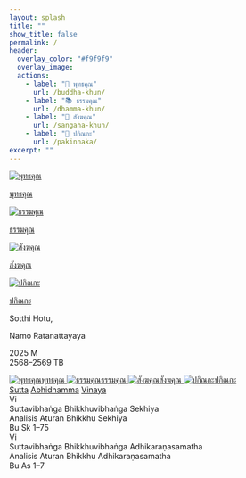 ```yaml
---
layout: splash
title: ""
show_title: false
permalink: /
header:
  overlay_color: "#f9f9f9"
  overlay_image:
  actions:
    - label: "🧘 พุทธคุณ"
      url: /buddha-khun/
    - label: "📚 ธรรมคุณ"
      url: /dhamma-khun/
    - label: "🔔 สังฆคุณ"
      url: /sangaha-khun/
    - label: "🌿 ปกิณกะ"
      url: /pakinnaka/
excerpt: ""
---
```


<style>
.page__hero--overlay {
  min-height: 200px !important;
}
</style>



<!-- เมนูรูปภาพ 4 ปุ่ม -->
<div class="image-nav-container">
  <div class="image-nav-item">
    <a href="/buddha-khun/">
      <img src="/assets/images/buddha-icon.png" alt="พุทธคุณ">
      <p>พุทธคุณ</p>
    </a>
  </div>
  <div class="image-nav-item">
    <a href="/dhamma-khun/">
      <img src="/assets/images/dhammacakka-icon.png" alt="ธรรมคุณ">
      <p>ธรรมคุณ</p>
    </a>
  </div>
  <div class="image-nav-item">
    <a href="/sangaha-khun/">
      <img src="/assets/images/bell-icon.png" alt="สังฆคุณ">
      <p>สังฆคุณ</p>
    </a>
  </div>
  <div class="image-nav-item">
    <a href="/pakinnaka/">
      <img src="/assets/images/bodhi-icon.png" alt="ปกิณกะ">
      <p>ปกิณกะ</p>
    </a>
  </div>
</div>
<!-- ส่วนหัว -->
<div class="app-header">
  <div class="app-header-text">
    <p class="greeting">Sotthi Hotu,</p>
    <p class="greeting">Namo Ratanattayaya</p>
    <p class="year">2025 M<br>2568–2569 TB</p>
  </div>
  <div class="icon-nav">
    <a href="/buddha-khun/" class="icon-item">
      <img src="/assets/images/buddha-icon.png" alt="พุทธคุณ"><span>พุทธคุณ</span>
    </a>
    <a href="/dhamma-khun/" class="icon-item">
      <img src="/assets/images/dhammacakka-icon.png" alt="ธรรมคุณ"><span>ธรรมคุณ</span>
    </a>
    <a href="/sangaha-khun/" class="icon-item">
      <img src="/assets/images/bell-icon.png" alt="สังฆคุณ"><span>สังฆคุณ</span>
    </a>
    <a href="/pakinnaka/" class="icon-item">
      <img src="/assets/images/bodhi-icon.png" alt="ปกิณกะ"><span>ปกิณกะ</span>
    </a>
  </div>
</div>

<!-- เมนูแท็บ -->
<div class="tab-bar">
  <a href="/sutta/" class="tab active">Sutta</a>
  <a href="/abhidhamma/" class="tab">Abhidhamma</a>
  <a href="/vinaya/" class="tab">Vinaya</a>
</div>

<!-- รายการเนื้อหา -->
<div class="card-list">
  <div class="card">
    <div class="card-icon">Vi</div>
    <div class="card-content">
      <div class="card-title">Suttavibhaṅga Bhikkhuvibhaṅga Sekhiya</div>
      <div class="card-subtitle">Analisis Aturan Bhikkhu Sekhiya</div>
    </div>
    <div class="card-ref">Bu Sk 1–75</div>
  </div>
  <div class="card">
    <div class="card-icon">Vi</div>
    <div class="card-content">
      <div class="card-title">Suttavibhaṅga Bhikkhuvibhaṅga Adhikaraṇasamatha</div>
      <div class="card-subtitle">Analisis Aturan Bhikkhu Adhikaraṇasamatha</div>
    </div>
    <div class="card-ref">Bu As 1–7</div>
  </div>
</div>
